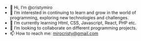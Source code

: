 - 👋 Hi, I’m @cristymiro
- 👀 I’m interested in continuing to learn and grow in the world of programming, exploring new technologies and challenges.
- 🌱 I’m currently learning Html, CSS, Javascript, React, PHP etc. 
- 💞️ I’m looking to collaborate on different programming projects. 
- 📫 How to reach me: mirocristy@gmail.com


